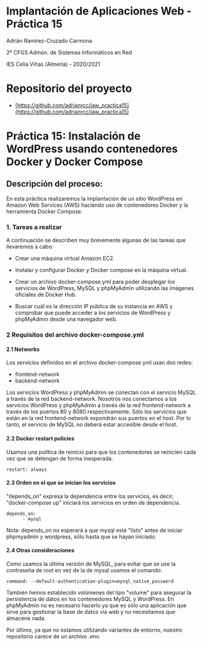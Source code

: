 # Implantación de Aplicaciones Web - Práctica 15

Adrián Ramírez-Cruzado Carmona

2º CFGS Admón. de Sistemas Informáticos en Red

IES Celia Viñas (Almería) - 2020/2021

# Repositorio del proyecto

- [https://github.com/adrianrcc/iaw_practica15](https://github.com/adrianrcc/iaw_practica15)

# Práctica 15: Instalación de WordPress usando contenedores Docker y Docker Compose

## Descripción del proceso:

En esta práctica realizaremos la implantación de un sitio WordPress en Amazon Web Services (AWS) haciendo uso de contenedores Docker y la herramienta Docker Compose.

### 1. Tareas a realizar

A continuación se describen muy brevemente algunas de las tareas que llevaremos a cabo:

- Crear una máquina virtual Amazon EC2.

- Instalar y configurar Docker y Docker compose en la máquina virtual.

- Crear un archivo docker-compose.yml para poder desplegar los servicios de WordPress, MySQL y phpMyAdmin utilizando las imágenes oficiales de Docker Hub.

- Buscar cuál es la dirección IP pública de su instancia en AWS y comprobar que puede acceder a los servicios de WordPress y phpMyAdmin desde una navegador web.

### 2 Requisitos del archivo docker-compose.yml
#### 2.1 Networks

Los servicios definidos en el archivo docker-compose.yml usan dos redes:

- frontend-network
- backend-network

Los servicios WordPress y phpMyAdmin se conectan con el servicio MySQL a través de la red backend-network. Nosotros nos conectamos a los servicios WordPress y phpMyAdmin a través de la red frontend-network a través de los puertos 80 y 8080 respectivamente. Sólo los servicios que están en la red frontend-network expondrán sus puertos en el host. Por lo tanto, el servicio de MySQL no deberá estar accesible desde el host.

#### 2.2 Docker restart policies

Usamos una política de reinicio para que los contenedores se reinicien cada vez que se detengan de forma inesperada.

~~~
restart: always
~~~

#### 2.3 Orden en el que se inician los servicios

"depends_on" expresa la dependencia entre los servicios, es decir, "docker-compose up" iniciará los servicios en orden de dependencia. 

~~~
depends_on: 
      - mysql
~~~

Nota: depends_on no esperará a que mysql esté "listo" antes de iniciar phpmyadmin y wordpress, sólo hasta que se hayan iniciado. 

#### 2.4 Otras consideraciones

Como usamos la última versión de MySQL, para evitar que se use la contraseña de root en vez de la de mysql usamos el comando:
~~~
command: --default-authentication-plugin=mysql_native_password
~~~

También hemos establecido volúmenes del tipo "volume" para asegurar la persistencia de datos en los contenedores MySQL y WordPress. En phpMyAdmin no es necesario hacerlo ya que es sólo una aplicación que sirve para gestionar la base de datos via web y no necesitamos que almacene nada.

Por último, ya que no estamos utilizando variantes de entorno, nuestro repositorio carece de un archivo .env.